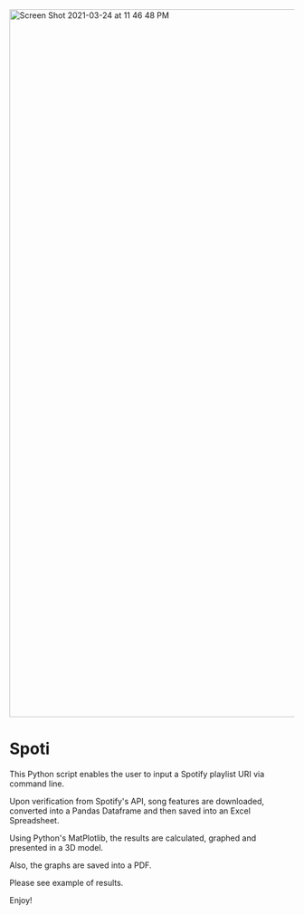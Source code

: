<img width="1250" alt="Screen Shot 2021-03-24 at 11 46 48 PM" src="https://user-images.githubusercontent.com/37382927/112430379-4bb89500-8cfb-11eb-853f-40848ee28a41.png">

# Spoti

This Python script enables the user to input a Spotify playlist URI via command line.

Upon verification from Spotify's API, song features are downloaded, 
converted into a Pandas Dataframe and then saved into an Excel Spreadsheet. 

Using Python's MatPlotlib, the results are calculated, graphed and presented in a 3D model.

Also, the graphs are saved into a PDF. 

Please see example of results.

Enjoy!


